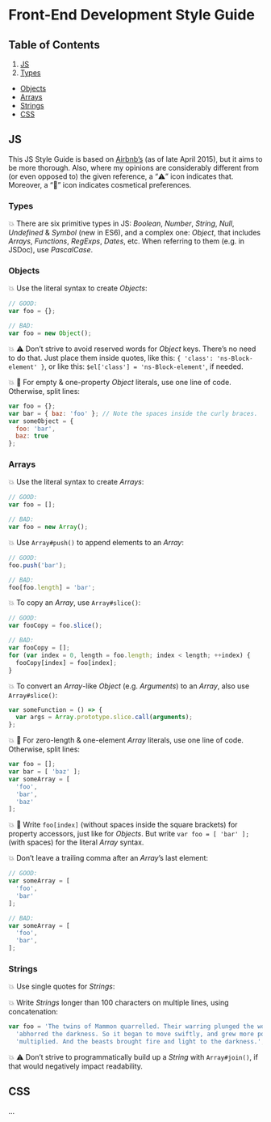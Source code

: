 Front-End Development Style Guide
=================================



## Table of Contents

1. [JS](#js)
  1. [Types](#types)
  * [Objects](#objects)
  * [Arrays](#arrays)
  * [Strings](#strings)
* [CSS](#css)



## JS

This JS Style Guide is based on [Airbnb’s](https://github.com/airbnb/javascript) (as of late April 2015), but it aims to be more thorough. Also, where my opinions are considerably different from (or even opposed to) the given reference, a “:warning:” icon indicates that. Moreover, a “:lipstick:” icon indicates cosmetical preferences.



### Types

:boom: There are six primitive types in JS: _Boolean_, _Number_, _String_, _Null_, _Undefined_ & _Symbol_ (new in ES6), and a complex one: _Object_, that includes _Arrays_, _Functions_, _RegExps_, _Dates_, etc. When referring to them (e.g. in JSDoc), use _PascalCase_.



### Objects

:boom: Use the literal syntax to create _Objects_:

```javascript
// GOOD:
var foo = {};

// BAD:
var foo = new Object();
```

:boom: :warning: Don’t strive to avoid reserved words for _Object_ keys. There’s no need to do that. Just place them inside quotes, like this: `{ 'class': 'ns-Block-element' }`, or like this: `$el['class'] = 'ns-Block-element'`, if needed.

:boom: :lipstick: For empty & one-property _Object_ literals, use one line of code. Otherwise, split lines:

```javascript
var foo = {};
var bar = { baz: 'foo' }; // Note the spaces inside the curly braces.
var someObject = {
  foo: 'bar',
  baz: true
};
```




### Arrays

:boom: Use the literal syntax to create _Arrays_:

```javascript
// GOOD:
var foo = [];

// BAD:
var foo = new Array();
```

:boom: Use `Array#push()` to append elements to an _Array_:

```javascript
// GOOD:
foo.push('bar');

// BAD:
foo[foo.length] = 'bar';
```

:boom: To copy an _Array_, use `Array#slice()`:

```javascript
// GOOD:
var fooCopy = foo.slice();

// BAD:
var fooCopy = [];
for (var index = 0, length = foo.length; index < length; ++index) {
  fooCopy[index] = foo[index];
}
```

:boom: To convert an _Array_-like _Object_ (e.g. _Arguments_) to an _Array_, also use `Array#slice()`:

```javascript
var someFunction = () => {
  var args = Array.prototype.slice.call(arguments);
};
```

:boom: :lipstick: For zero-length & one-element _Array_ literals, use one line of code. Otherwise, split lines:

```javascript
var foo = [];
var bar = [ 'baz' ];
var someArray = [
  'foo',
  'bar',
  'baz'
];
```

:boom: :lipstick: Write `foo[index]` (without spaces inside the square brackets) for property accessors, just like for _Objects_. But write `var foo = [ 'bar' ];` (with spaces) for the literal _Array_ syntax.

:boom: Don’t leave a trailing comma after an _Array_’s last element:

```javascript
// GOOD:
var someArray = [
  'foo',
  'bar'
];

// BAD:
var someArray = [
  'foo',
  'bar',
];
```



### Strings



:boom: Use single quotes for _Strings_:

:boom: Write _Strings_ longer than 100 characters on multiple lines, using concatenation:

```javascript
var foo = 'The twins of Mammon quarrelled. Their warring plunged the world into a new darkness, and the beast ' +
  'abhorred the darkness. So it began to move swiftly, and grew more powerful, and went forth and ' +
  'multiplied. And the beasts brought fire and light to the darkness.';
```

:boom: :warning: Don’t strive to programmatically build up a _String_ with `Array#join()`, if that would negatively impact readability.



## CSS

...
